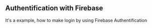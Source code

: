 ## Authentification with Firebase

It's a example, how to make login by using Firebase Authentification